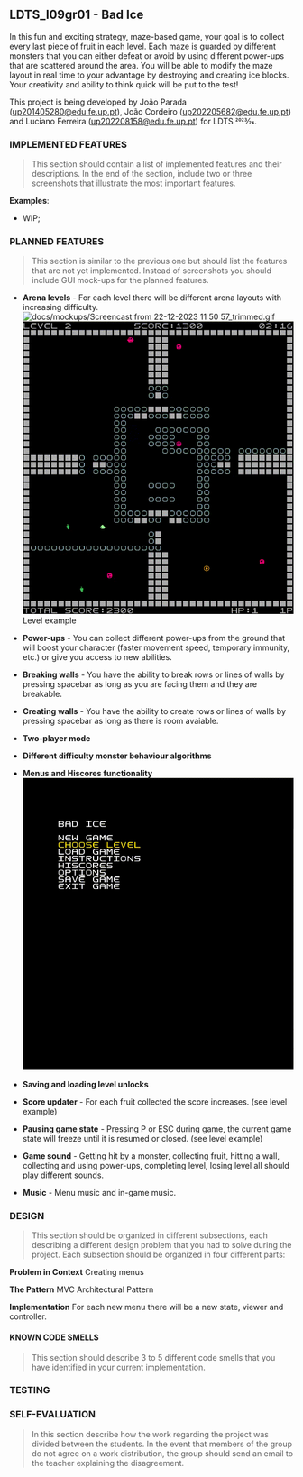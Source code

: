 ## LDTS_l09gr01 - Bad Ice


In this fun and exciting strategy, maze-based game, your goal is to collect every last piece of fruit in each level. 
Each maze is guarded by different monsters that you can either defeat or avoid by using different power-ups that are scattered around the area.
You will be able to modify the maze layout in real time to your advantage by destroying and creating ice blocks.
Your creativity and ability to think quick will be put to the test!

This project is being developed by João Parada (up201405280@edu.fe.up.pt), João Cordeiro (up202205682@edu.fe.up.pt) and Luciano Ferreira (up202208158@edu.fe.up.pt) for LDTS 2023⁄24.

### IMPLEMENTED FEATURES

> This section should contain a list of implemented features and their descriptions. In the end of the section, include two or three screenshots that illustrate the most important features.

**Examples**:

- WIP;

### PLANNED FEATURES

> This section is similar to the previous one but should list the features that are not yet implemented. Instead of screenshots you should include GUI mock-ups for the planned features.
- **Arena levels** - For each level there will be different arena layouts with increasing difficulty.
![docs/mockups/Screencast from 22-12-2023 11 50 57_trimmed.gif](https://github.com/FEUP-LDTS-2023/project-l09gr01/blob/master/docs/mockups/Screencast%20from%2022-12-2023%2011%2050%2057_trimmed.gif)
![docs/mockups/Screencast from 22-12-2023 11 49 24.gif](https://github.com/FEUP-LDTS-2023/project-l09gr01/blob/master/docs/mockups/Screencast%20from%2022-12-2023%2011%2049%2024.gif)
Level example

- **Power-ups** - You can collect different power-ups from the ground that will boost your character (faster movement speed, temporary immunity, etc.) or give you access to new abilities.
- **Breaking walls** - You have the ability to break rows or lines of walls by pressing spacebar as long as you are facing them and they are breakable.
- **Creating walls** - You have the ability to create rows or lines of walls by pressing spacebar as long as there is room avaiable.
- **Two-player mode**
- **Different difficulty monster behaviour algorithms**
- **Menus and Hiscores functionality**
![docs/mockups/Screencast from 22-12-2023 11 49 24.gif](https://github.com/FEUP-LDTS-2023/project-l09gr01/blob/master/docs/mockups/Screencast%20from%2022-12-2023%2011%2055%2010.gif)
- **Saving and loading level unlocks** 
- **Score updater** - For each fruit collected the score increases. (see level example)
- **Pausing game state** - Pressing P or ESC during game, the current game state will freeze until it is resumed or closed. (see level example)
- **Game sound** - Getting hit by a monster, collecting fruit, hitting a wall, collecting and using power-ups, completing level, losing level all should play different sounds.
- **Music** - Menu music and in-game music.

### DESIGN

> This section should be organized in different subsections, each describing a different design problem that you had to solve during the project. Each subsection should be organized in four different parts:



**Problem in Context**
Creating menus


**The Pattern**
MVC Architectural Pattern


**Implementation**
For each new menu there will be a new state, viewer and controller.


#### KNOWN CODE SMELLS

> This section should describe 3 to 5 different code smells that you have identified in your current implementation.

### TESTING


### SELF-EVALUATION

> In this section describe how the work regarding the project was divided between the students. In the event that members of the group do not agree on a work distribution, the group should send an email to the teacher explaining the disagreement.


